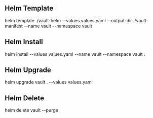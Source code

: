 ## Helm Template

helm template ./vault-helm --values values.yaml --output-dir ./vault-manifest --name vault --namespace vault

## Helm Install 

helm install --values values.yaml --name vault --namespace vault .


## Helm Upgrade

helm upgrade vault . --values values.yaml


## Helm Delete

helm delete vault --purge